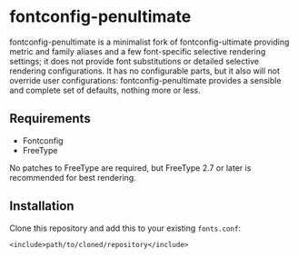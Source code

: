 # fontconfig-penultimate

fontconfig-penultimate is a minimalist fork of fontconfig-ultimate
providing metric and family aliases and a few font-specific selective rendering settings;
it does not provide font substitutions or detailed selective rendering configurations.
It has no configurable parts,
but it also will not override user configurations:
fontconfig-penultimate provides a sensible and complete set of defaults,
nothing more or less.

## Requirements

- Fontconfig
- FreeType

No patches to FreeType are required, but FreeType 2.7 or later is recommended for best rendering.

## Installation

Clone this repository and add this to your existing `fonts.conf`:
```
<include>path/to/cloned/repository</include>
```
